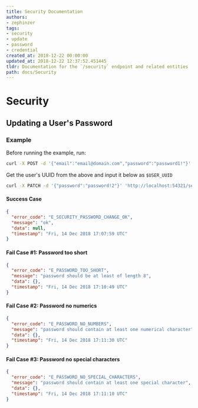 ```yaml
---
title: Security Documentation
authors:
- zephinzer
tags:
- security
- update
- password
- credential
created_at: 2018-12-22 00:00:00
updated_at: 2018-12-22 12:37:52.451445
tldr: Documentation for the `/security` endpoint and related entities
path: docs/Security
---
```


# Security

## Updating a User's Password

### Example
Before running the example, run:

```bash
curl -X POST -d '{"email":"email@domain.com","password":"password1!"}' 'http://localhost:54321/user'
```

Get the user's UUID from the above and input it below as `$USER_UUID`

```bash
curl -X PATCH -d '{"password":"password!2"}' 'http://localhost:54321/security/$USER_UUID'
```

#### Success Case
```json
{
  "error_code": "E_SECURITY_PASSWORD_CHANGE_OK",
  "message": "ok",
  "data": null,
  "timestamp": "Fri, 14 Dec 2018 17:07:59 UTC"
}
```

#### Fail Case #1: Password too short
```json
{
  "error_code": "E_PASSWORD_TOO_SHORT",
  "message": "password should be at least of length 8",
  "data": {},
  "timestamp": "Fri, 14 Dec 2018 17:10:49 UTC"
}
```

#### Fail Case #2: Password no numerics
```json
{
  "error_code": "E_PASSWORD_NO_NUMBERS",
  "message": "password should contain at least one numerical character",
  "data": {},
  "timestamp": "Fri, 14 Dec 2018 17:11:30 UTC"
}
```

#### Fail Case #3: Password no special characters
```json
{
  "error_code": "E_PASSWORD_NO_SPECIAL_CHARACTERS",
  "message": "password should contain at least one special character",
  "data": {},
  "timestamp": "Fri, 14 Dec 2018 17:11:10 UTC"
}
```